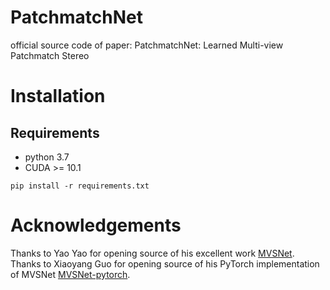 # PatchmatchNet
official source code of paper: PatchmatchNet: Learned Multi-view Patchmatch Stereo

# Installation
## Requirements
* python 3.7
* CUDA >= 10.1

```
pip install -r requirements.txt
```

# Acknowledgements
Thanks to Yao Yao for opening source of his excellent work [MVSNet](https://github.com/YoYo000/MVSNet). Thanks to Xiaoyang Guo for opening source of his PyTorch implementation of MVSNet [MVSNet-pytorch](https://github.com/xy-guo/MVSNet_pytorch).
